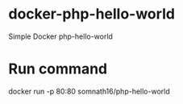 # docker-php-hello-world
Simple Docker php-hello-world

# Run command
docker run -p 80:80 somnath16/php-hello-world
